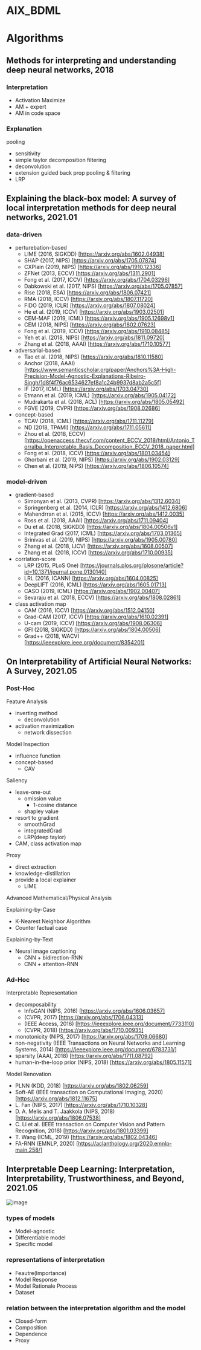 # AIX_BDML

# Algorithms

## Methods for interpreting and understanding deep neural networks, 2018

### Interpretation
- Activation Maximize
- AM + expert
- AM in code space

### Explanation
pooling
- sensitivity
- simple taylor decomposition
filtering
- deconvolution
- extension guided back prop
pooling & filtering
- LRP

## Explaining the black-box model: A survey of local interpretation methods for deep neural networks, 2021.01

### data-driven
- perturebation-based
  - LIME (2016, SIGKDD) [https://arxiv.org/abs/1602.04938]
  - SHAP (2017, NIPS) [https://arxiv.org/abs/1705.07874]
  - CXPlain (2019, NIPS) [https://arxiv.org/abs/1910.12336]
  - ZFNet (2013, ECCV) [https://arxiv.org/abs/1311.2901]
  - Fong et al. (2017, ICCV) [https://arxiv.org/abs/1704.03296]
  - Dabkowski et al. (2017, NIPS) [https://arxiv.org/abs/1705.07857]
  - Rise (2018, ESA) [https://arxiv.org/abs/1806.07421]
  - RMA (2018, ICCV) [https://arxiv.org/abs/1807.11720]
  - FIDO (2019, ICLR) [https://arxiv.org/abs/1807.08024]
  - He et al. (2019, ICCV) [https://arxiv.org/abs/1903.02501]
  - CEM-MAF (2019, ICML) [https://arxiv.org/abs/1905.12698v1]
  - CEM (2018, NIPS) [https://arxiv.org/abs/1802.07623]
  - Fong et al. (2019, ICCV) [https://arxiv.org/abs/1910.08485]
  - Yeh et al. (2018, NIPS) [https://arxiv.org/abs/1811.09720]
  - Zhang et al. (2018, AAAI) [https://arxiv.org/abs/1710.10577]
- adversarial-based
  - Tao et al. (2018, NIPS) [https://arxiv.org/abs/1810.11580]
  - Anchor (2018, AAAI) [https://www.semanticscholar.org/paper/Anchors%3A-High-Precision-Model-Agnostic-Explanations-Ribeiro-Singh/1d8f4f76ac6534627ef8a1c24b9937d8ab2a5c5f]
  - IF (2017, ICML) [https://arxiv.org/abs/1703.04730]
  - Etmann et al. (2019, ICML) [https://arxiv.org/abs/1905.04172]
  - Mudrakarta et al. (2018, ACL) [https://arxiv.org/abs/1805.05492]
  - FGVE (2019, CVPR) [https://arxiv.org/abs/1908.02686]
- concept-based
  - TCAV (2018, ICML) [https://arxiv.org/abs/1711.11279]
  - ND (2018, TPAMI) [https://arxiv.org/abs/1711.05611]
  - Zhou et al. (2018, ECCV) [https://openaccess.thecvf.com/content_ECCV_2018/html/Antonio_Torralba_Interpretable_Basis_Decomposition_ECCV_2018_paper.html]
  - Fong et al. (2018, ICCV) [https://arxiv.org/abs/1801.03454]
  - Ghorbani et al. (2019, NIPS) [https://arxiv.org/abs/1902.03129]
  - Chen et al. (2019, NIPS) [https://arxiv.org/abs/1806.10574]
### model-driven
- gradient-based
  - Simonyan et al. (2013, CVPR) [https://arxiv.org/abs/1312.6034]
  - Springenberg et al. (2014, ICLR) [https://arxiv.org/abs/1412.6806]
  - Mahendrran et al. (2015, ICCV) [https://arxiv.org/abs/1412.0035]
  - Ross et al. (2018, AAAI) [https://arxiv.org/abs/1711.09404]
  - Du et al. (2018, SIGKDD) [https://arxiv.org/abs/1804.00506v1]
  - Integrated Grad (2017, ICML) [https://arxiv.org/abs/1703.01365]
  - Srinivas et al. (2019, NIPS) [https://arxiv.org/abs/1905.00780]
  - Zhang et al. (2018, IJCV) [https://arxiv.org/abs/1608.00507]
  - Zhang et al. (2018, ICCV) [https://arxiv.org/abs/1710.00935]
- corrlation-score
  - LRP (2015, PLoS One) [https://journals.plos.org/plosone/article?id=10.1371/journal.pone.0130140]
  - LRL (2016, ICANN) [https://arxiv.org/abs/1604.00825]
  - DeepLIFT (2016, ICML) [https://arxiv.org/abs/1605.01713]
  - CASO (2019, ICML) [https://arxiv.org/abs/1902.00407]
  - Sevaraju et al. (2018, ECCV) [https://arxiv.org/abs/1808.02861]
- class activation map
  - CAM (2016, ICCV) [https://arxiv.org/abs/1512.04150]
  - Grad-CAM (2017, ICCV) [https://arxiv.org/abs/1610.02391]
  - U-cam (2019, ICCV) [https://arxiv.org/abs/1908.06306]
  - GFI (2018, SIGKDD) [https://arxiv.org/abs/1804.00506]
  - Grad++ (2018, WACV) [https://ieeexplore.ieee.org/document/8354201]

## On Interpretability of Artificial Neural Networks: A Survey, 2021.05

### Post-Hoc
Feature Analysis
- inverting method
  - deconvolution
- activation maximization
  - network dissection

Model Inspection
- influence function
- concept-based
  - CAV

Saliency
- leave-one-out
  - omission value
    - 1-cosine distance
  - shapley value
- resort to gradient
  - smoothGrad
  - integratedGrad
  - LRP(deep taylor)
- CAM, class activation map

Proxy
- direct extraction
- knowledge-distillation
- provide a local explainer
  - LIME

Advanced Mathematical/Physical Analysis

Explaining-by-Case
- K-Nearest Neighbor Algorithm
- Counter factual case

Explaining-by-Text
- Neural image captioning
  - CNN + bidirection-RNN
  - CNN + attention-RNN

### Ad-Hoc
Interpretable Representation
- decomposability
  - InfoGAN (NIPS, 2016) [https://arxiv.org/abs/1606.03657]
  - (CVPR, 2017) [https://arxiv.org/abs/1706.04313]
  - (IEEE Access, 2016) [https://ieeexplore.ieee.org/document/7733110]
  - (CVPR, 2018) [https://arxiv.org/abs/1710.00935]
- monotonicity (NIPS, 2017) [https://arxiv.org/abs/1709.06680]
- non-negativity (IEEE Transactions on Neural Networks and Learning Systems, 2014) [https://ieeexplore.ieee.org/document/6783731/]
- sparsity (AAAI, 2018) [https://arxiv.org/abs/1711.08792]
- human-in-the-loop prior (NIPS, 2018) [https://arxiv.org/abs/1805.11571]

Model Renovation
- PLNN (KDD, 2018) [https://arxiv.org/abs/1802.06259]
- Soft-AE (IEEE transaction on Computational Imaging, 2020) [https://arxiv.org/abs/1812.11675]
- L. Fan (NIPS, 2017) [https://arxiv.org/abs/1710.10328]
- D. A. Melis and T. Jaakkola (NIPS, 2018) [https://arxiv.org/abs/1806.07538]
- C. Li et al. (IEEE transaction on Computer Vision and Pattern Recognition, 2018) [https://arxiv.org/abs/1801.03399]
- T. Wang (ICML, 2019) [https://arxiv.org/abs/1802.04346]
- FA-RNN (EMNLP, 2020) [https://aclanthology.org/2020.emnlp-main.258/]

## Interpretable Deep Learning: Interpretation, Interpretability, Trustworthiness, and Beyond, 2021.05

![image](https://user-images.githubusercontent.com/11240557/125038219-1ed49600-e0d0-11eb-8fb0-29314a305a9b.png)


### types of models
- Model-agnostic
- Differentiable model
- Specific model

### representations of interpretation
- Feautre(Importance)
- Model Response
- Model Rationale Process
- Dataset

### relation between the interpretation algorithm and the model
- Closed-form
- Composition
- Dependence
- Proxy
